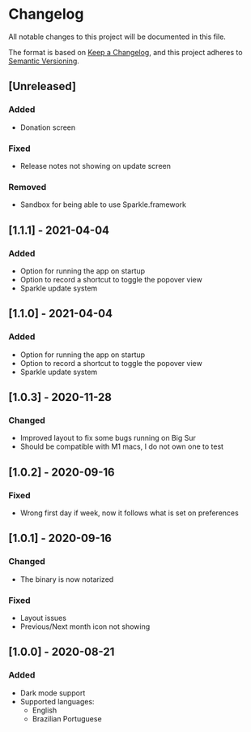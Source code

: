 # Changelog
All notable changes to this project will be documented in this file.

The format is based on [Keep a Changelog](https://keepachangelog.com/en/1.0.0/), and this project adheres to [Semantic Versioning](https://semver.org/spec/v2.0.0.html).

## [Unreleased]

### Added 
- Donation screen

### Fixed
- Release notes not showing on update screen

### Removed
- Sandbox for being able to use Sparkle.framework 

## [1.1.1] - 2021-04-04

### Added
- Option for running the app on startup
- Option to record a shortcut to toggle the popover view
- Sparkle update system

## [1.1.0] - 2021-04-04

### Added
- Option for running the app on startup
- Option to record a shortcut to toggle the popover view
- Sparkle update system

## [1.0.3] - 2020-11-28

### Changed
- Improved layout to fix some bugs running on Big Sur
- Should be compatible with M1 macs, I do not own one to test

## [1.0.2] - 2020-09-16

### Fixed
- Wrong first day if week, now it follows what is set on preferences

## [1.0.1] - 2020-09-16

### Changed
- The binary is now notarized

### Fixed
- Layout issues
- Previous/Next month icon not showing

## [1.0.0] - 2020-08-21

### Added
- Dark mode support
- Supported languages:
    - English
    - Brazilian Portuguese
